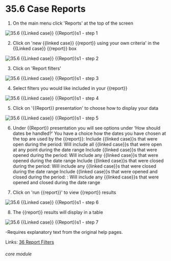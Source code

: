 # 35.6 Case Reports

1. On the main menu click &#039;Reports&#039; at the top of the screen

![35.6 {{Linked case}} {{Report}}s1 - step 1](35.6_Case_Reports1_im_1.png)

2. Click on &#039;new {{linked case}} {{report}} using your own criteria&#039; in the {{Linked case}} {{report}} box

![35.6 {{Linked case}} {{Report}}s1 - step 2](35.6_Case_Reports1_im_2.png)

3. Click on &#039;Report filters&#039;

![35.6 {{Linked case}} {{Report}}s1 - step 3](35.6_Case_Reports1_im_3.png)

4. Select filters you would like included in your {{report}}

![35.6 {{Linked case}} {{Report}}s1 - step 4](35.6_Case_Reports1_im_4.png)

5. Click on &#039;{{Report}} presentation&#039; to choose how to display your data

![35.6 {{Linked case}} {{Report}}s1 - step 5](35.6_Case_Reports1_im_5.png)

6. Under {{Report}} presentation you will see options under ‘How should dates be handled?’
You have a choice how the dates you have chosen at the top are used by the {{report}}:
Include {{linked case}}s that were open during the period: Will include all {{linked case}}s that were open at any point during the date range
Include {{linked case}}s that were opened during the period: Will include any {{linked case}}s that were opened during the date range
Include {{linked case}}s that were closed during the period: Will include any {{linked case}}s that were closed during the date range
Include {{linked case}}s that were opened and closed during the period: : Will include any {{linked case}}s that were opened and closed during the date range

7. Click on &#039;run {{report}}&#039; to view {{report}} results

![35.6 {{Linked case}} {{Report}}s1 - step 6](35.6_Case_Reports1_im_6.png)

8. The {{report}} results will display in a table

![35.6 {{Linked case}} {{Report}}s1 - step 7](35.6_Case_Reports1_im_7.png)

-Requires explanatory text from the original help pages.

Links:
[36 Report Filters](/help/index/p/36)

###### core module
